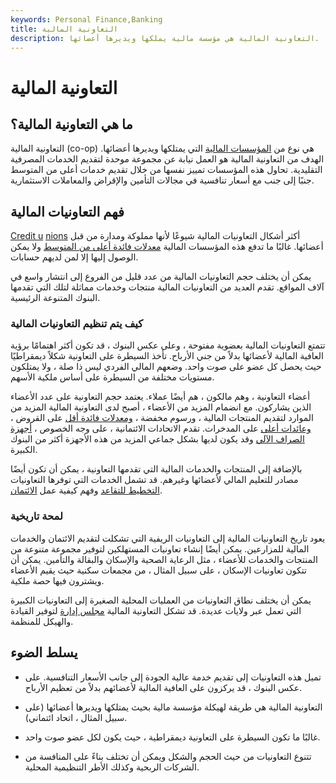```yaml
---
keywords: Personal Finance,Banking
title: التعاونية المالية
description: التعاونية المالية هي مؤسسة مالية يملكها ويديرها أعضائها.
---
```


# التعاونية المالية
## ما هي التعاونية المالية؟

التعاونية المالية (co-op) هي نوع من [المؤسسات المالية](/financialinstitution) التي يمتلكها ويديرها أعضائها. الهدف من التعاونية المالية هو العمل نيابة عن مجموعة موحدة لتقديم الخدمات المصرفية التقليدية. تحاول هذه المؤسسات تمييز نفسها من خلال تقديم خدمات أعلى من المتوسط جنبًا إلى جنب مع أسعار تنافسية في مجالات التأمين والإقراض والمعاملات الاستثمارية.

## فهم التعاونيات المالية

[Credit u](/creditunion) [nions](/creditunion) أكثر أشكال التعاونيات المالية شيوعًا لأنها مملوكة ومدارة من قبل أعضائها. غالبًا ما تدفع هذه المؤسسات المالية [معدلات فائدة أعلى من المتوسط](/interestrate) ولا يمكن الوصول إليها إلا لمن لديهم حسابات.

يمكن أن يختلف حجم التعاونيات المالية من عدد قليل من الفروع إلى انتشار واسع في آلاف المواقع. تقدم العديد من التعاونيات المالية منتجات وخدمات مماثلة لتلك التي تقدمها البنوك المتنوعة الرئيسية.

### كيف يتم تنظيم التعاونيات المالية

تتمتع التعاونيات المالية بعضوية مفتوحة ، وعلى عكس البنوك ، قد تكون أكثر اهتمامًا برؤية العافية المالية لأعضائها بدلاً من جني الأرباح. تأخذ السيطرة على التعاونية شكلاً ديمقراطيًا حيث يحصل كل عضو على صوت واحد. وضعهم المالي الفردي ليس ذا صلة ، ولا يمتلكون مستويات مختلفة من السيطرة على أساس ملكية الأسهم.

أعضاء التعاونية ، وهم مالكون ، هم أيضًا عملاء. يعتمد حجم التعاونية على عدد الأعضاء الذين يشاركون. مع انضمام المزيد من الأعضاء ، أصبح لدى التعاونية المالية المزيد من الموارد لتقديم المنتجات المالية ، ورسوم مخفضة ، [ومعدلات فائدة أقل](/interestrate) على القروض ، [وعائدات أعلى](/yield) على المدخرات. تقدم الاتحادات الائتمانية ، على وجه الخصوص ، [أجهزة الصراف الآلي](/atm) وقد يكون لديها بشكل جماعي المزيد من هذه الأجهزة أكثر من البنوك الكبيرة.

بالإضافة إلى المنتجات والخدمات المالية التي تقدمها التعاونية ، يمكن أن تكون أيضًا مصادر للتعليم المالي لأعضائها وغيرهم. قد تشمل الخدمات التي توفرها التعاونيات [التخطيط للتقاعد](/retirement-planning) وفهم كيفية عمل [الائتمان](/credit).

### لمحة تاريخية

يعود تاريخ التعاونيات المالية إلى التعاونيات الريفية التي تشكلت لتقديم الائتمان والخدمات المالية للمزارعين. يمكن أيضًا إنشاء تعاونيات المستهلكين لتوفير مجموعة متنوعة من المنتجات والخدمات للأعضاء ، مثل الرعاية الصحية والإسكان والبقالة والتأمين. يمكن أن تتكون تعاونيات الإسكان ، على سبيل المثال ، من مجمعات سكنية حيث يقيم الأعضاء ويشترون فيها حصة ملكية.

يمكن أن يختلف نطاق التعاونيات من العمليات المحلية الصغيرة إلى التعاونيات الكبيرة التي تعمل عبر ولايات عديدة. قد تشكل التعاونية المالية [مجلس إدارة](/boardofdirectors) لتوفير القيادة والهيكل للمنظمة.

## يسلط الضوء

- تميل هذه التعاونيات إلى تقديم خدمة عالية الجودة إلى جانب الأسعار التنافسية. على عكس البنوك ، قد يركزون على العافية المالية لأعضائهم بدلاً من تعظيم الأرباح.

- التعاونية المالية هي طريقة لهيكلة مؤسسة مالية بحيث يمتلكها ويديرها أعضائها (على سبيل المثال ، اتحاد ائتماني).

- غالبًا ما تكون السيطرة على التعاونية ديمقراطية ، حيث يكون لكل عضو صوت واحد.

- تتنوع التعاونيات من حيث الحجم والشكل ويمكن أن تختلف بناءً على المنافسة من الشركات الربحية وكذلك الأطر التنظيمية المحلية.


